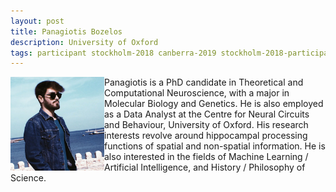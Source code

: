 ```yaml
---
layout: post
title: Panagiotis Bozelos
description: University of Oxford
tags: participant stockholm-2018 canberra-2019 stockholm-2018-participant canberra-2019-remote
---
```

<img align="left" width="150" height="150" src="/events/2018-04-stockholm/people/bozelos_panagiotis.jpg" alt="Panagiotis Bozelos"/>Panagiotis is a PhD candidate in Theoretical and Computational Neuroscience, with a major in Molecular Biology and Genetics. He is also employed as a Data Analyst at the Centre for Neural Circuits and Behaviour, University of Oxford. His research interests revolve around hippocampal processing functions of spatial and non-spatial information. He is also interested in the fields of Machine Learning / Artificial Intelligence, and History / Philosophy of Science.  

<a href="https://twitter.com/BozelosP" title="Twitter" target="_blank"
rel="noopener">
  <i class="fa fa-twitter fa-2x" style="color:#4FB3A9"></i>
</a>&nbsp;
<a href="https://github.com/bozelosp" title="GitHub" target="_blank" rel="noopener">
  <i class="fa fa-github fa-2x" style="color:#4FB3A9"></i>
</a>